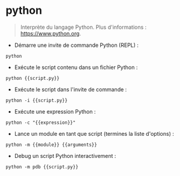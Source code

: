 # python

> Interprète du langage Python.
> Plus d'informations : <https://www.python.org>.

- Démarre une invite de commande Python (REPL) :

`python`

- Exécute le script contenu dans un fichier Python :

`python {{script.py}}`

- Exécute le script dans l'invite de commande :

`python -i {{script.py}}`

- Exécute une expression Python :

`python -c "{{expression}}"`

- Lance un module en tant que script (termines la liste d'options) :

`python -m {{module}} {{arguments}}`

- Debug un script Python interactivement :

`python -m pdb {{script.py}}`
